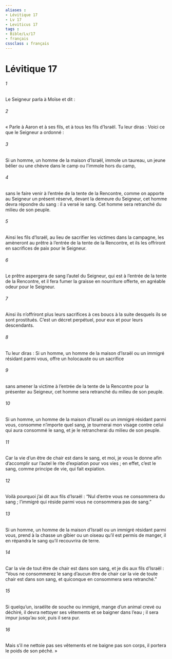```yaml
---
aliases : 
- Lévitique 17
- Lv 17
- Leviticus 17
tags : 
- Bible/Lv/17
- français
cssclass : français
---
```


# Lévitique 17

###### 1
Le Seigneur parla à Moïse et dit :
###### 2
« Parle à Aaron et à ses fils, et à tous les fils d’Israël. Tu leur diras : Voici ce que le Seigneur a ordonné :
###### 3
Si un homme, un homme de la maison d’Israël, immole un taureau, un jeune bélier ou une chèvre dans le camp ou l’immole hors du camp,
###### 4
sans le faire venir à l’entrée de la tente de la Rencontre, comme on apporte au Seigneur un présent réservé, devant la demeure du Seigneur, cet homme devra répondre du sang : il a versé le sang. Cet homme sera retranché du milieu de son peuple.
###### 5
Ainsi les fils d’Israël, au lieu de sacrifier les victimes dans la campagne, les amèneront au prêtre à l’entrée de la tente de la Rencontre, et ils les offriront en sacrifices de paix pour le Seigneur.
###### 6
Le prêtre aspergera de sang l’autel du Seigneur, qui est à l’entrée de la tente de la Rencontre, et il fera fumer la graisse en nourriture offerte, en agréable odeur pour le Seigneur.
###### 7
Ainsi ils n’offriront plus leurs sacrifices à ces boucs à la suite desquels ils se sont prostitués. C’est un décret perpétuel, pour eux et pour leurs descendants.
###### 8
Tu leur diras : Si un homme, un homme de la maison d’Israël ou un immigré résidant parmi vous, offre un holocauste ou un sacrifice
###### 9
sans amener la victime à l’entrée de la tente de la Rencontre pour la présenter au Seigneur, cet homme sera retranché du milieu de son peuple.
###### 10
Si un homme, un homme de la maison d’Israël ou un immigré résidant parmi vous, consomme n’importe quel sang, je tournerai mon visage contre celui qui aura consommé le sang, et je le retrancherai du milieu de son peuple.
###### 11
Car la vie d’un être de chair est dans le sang, et moi, je vous le donne afin d’accomplir sur l’autel le rite d’expiation pour vos vies ; en effet, c’est le sang, comme principe de vie, qui fait expiation.
###### 12
Voilà pourquoi j’ai dit aux fils d’Israël : “Nul d’entre vous ne consommera du sang ; l’immigré qui réside parmi vous ne consommera pas de sang.”
###### 13
Si un homme, un homme de la maison d’Israël ou un immigré résidant parmi vous, prend à la chasse un gibier ou un oiseau qu’il est permis de manger, il en répandra le sang qu’il recouvrira de terre.
###### 14
Car la vie de tout être de chair est dans son sang, et je dis aux fils d’Israël : “Vous ne consommerez le sang d’aucun être de chair car la vie de toute chair est dans son sang, et quiconque en consommera sera retranché.”
###### 15
Si quelqu’un, israélite de souche ou immigré, mange d’un animal crevé ou déchiré, il devra nettoyer ses vêtements et se baigner dans l’eau ; il sera impur jusqu’au soir, puis il sera pur.
###### 16
Mais s’il ne nettoie pas ses vêtements et ne baigne pas son corps, il portera le poids de son péché. »

